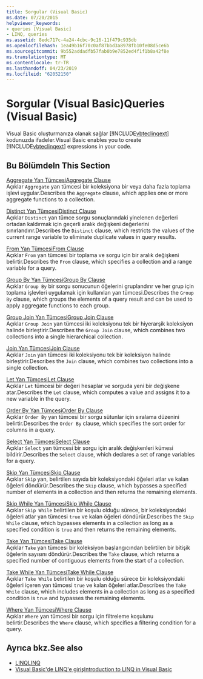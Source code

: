 ```yaml
---
title: Sorgular (Visual Basic)
ms.date: 07/20/2015
helpviewer_keywords:
- queries [Visual Basic]
- LINQ, queries
ms.assetid: 8edc717c-4a24-4cbc-9c16-11f479c935db
ms.openlocfilehash: 1ea49b16f70c0af87bbd3a8978fb10fe08d5ce6b
ms.sourcegitcommit: 9b552addadfb57fab0b9e7852ed4f1f1b8a42f8e
ms.translationtype: MT
ms.contentlocale: tr-TR
ms.lasthandoff: 04/23/2019
ms.locfileid: "62052150"
---
```

# <a name="queries-visual-basic"></a><span data-ttu-id="faa26-102">Sorgular (Visual Basic)</span><span class="sxs-lookup"><span data-stu-id="faa26-102">Queries (Visual Basic)</span></span>
<span data-ttu-id="faa26-103">Visual Basic oluşturmanıza olanak sağlar [!INCLUDE[vbteclinqext](~/includes/vbteclinqext-md.md)] kodunuzda ifadeler.</span><span class="sxs-lookup"><span data-stu-id="faa26-103">Visual Basic enables you to create [!INCLUDE[vbteclinqext](~/includes/vbteclinqext-md.md)] expressions in your code.</span></span>  
  
## <a name="in-this-section"></a><span data-ttu-id="faa26-104">Bu Bölümde</span><span class="sxs-lookup"><span data-stu-id="faa26-104">In This Section</span></span>  
 [<span data-ttu-id="faa26-105">Aggregate Yan Tümcesi</span><span class="sxs-lookup"><span data-stu-id="faa26-105">Aggregate Clause</span></span>](../../../visual-basic/language-reference/queries/aggregate-clause.md)  
 <span data-ttu-id="faa26-106">Açıklar `Aggregate` yan tümcesi bir koleksiyona bir veya daha fazla toplama işlevi uygular.</span><span class="sxs-lookup"><span data-stu-id="faa26-106">Describes the `Aggregate` clause, which applies one or more aggregate functions to a collection.</span></span>  
  
 [<span data-ttu-id="faa26-107">Distinct Yan Tümcesi</span><span class="sxs-lookup"><span data-stu-id="faa26-107">Distinct Clause</span></span>](../../../visual-basic/language-reference/queries/distinct-clause.md)  
 <span data-ttu-id="faa26-108">Açıklar `Distinct` yan tümce sorgu sonuçlarındaki yinelenen değerleri ortadan kaldırmak için geçerli aralık değişkeni değerlerini sınırlandırır.</span><span class="sxs-lookup"><span data-stu-id="faa26-108">Describes the `Distinct` clause, which restricts the values of the current range variable to eliminate duplicate values in query results.</span></span>  
  
 [<span data-ttu-id="faa26-109">From Yan Tümcesi</span><span class="sxs-lookup"><span data-stu-id="faa26-109">From Clause</span></span>](../../../visual-basic/language-reference/queries/from-clause.md)  
 <span data-ttu-id="faa26-110">Açıklar `From` yan tümcesi bir toplama ve sorgu için bir aralık değişkeni belirtir.</span><span class="sxs-lookup"><span data-stu-id="faa26-110">Describes the `From` clause, which specifies a collection and a range variable for a query.</span></span>  
  
 [<span data-ttu-id="faa26-111">Group By Yan Tümcesi</span><span class="sxs-lookup"><span data-stu-id="faa26-111">Group By Clause</span></span>](../../../visual-basic/language-reference/queries/group-by-clause.md)  
 <span data-ttu-id="faa26-112">Açıklar `Group By` bir sorgu sonucunun öğelerini gruplandırır ve her grup için toplama işlevleri uygulamak için kullanılan yan tümcesi.</span><span class="sxs-lookup"><span data-stu-id="faa26-112">Describes the `Group By` clause, which groups the elements of a query result and can be used to apply aggregate functions to each group.</span></span>  
  
 [<span data-ttu-id="faa26-113">Group Join Yan Tümcesi</span><span class="sxs-lookup"><span data-stu-id="faa26-113">Group Join Clause</span></span>](../../../visual-basic/language-reference/queries/group-join-clause.md)  
 <span data-ttu-id="faa26-114">Açıklar `Group Join` yan tümcesi iki koleksiyonu tek bir hiyerarşik koleksiyon halinde birleştirir.</span><span class="sxs-lookup"><span data-stu-id="faa26-114">Describes the `Group Join` clause, which combines two collections into a single hierarchical collection.</span></span>  
  
 [<span data-ttu-id="faa26-115">Join Yan Tümcesi</span><span class="sxs-lookup"><span data-stu-id="faa26-115">Join Clause</span></span>](../../../visual-basic/language-reference/queries/join-clause.md)  
 <span data-ttu-id="faa26-116">Açıklar `Join` yan tümcesi iki koleksiyonu tek bir koleksiyon halinde birleştirir.</span><span class="sxs-lookup"><span data-stu-id="faa26-116">Describes the `Join` clause, which combines two collections into a single collection.</span></span>  
  
 [<span data-ttu-id="faa26-117">Let Yan Tümcesi</span><span class="sxs-lookup"><span data-stu-id="faa26-117">Let Clause</span></span>](../../../visual-basic/language-reference/queries/let-clause.md)  
 <span data-ttu-id="faa26-118">Açıklar `Let` tümcesi bir değeri hesaplar ve sorguda yeni bir değişkene atar.</span><span class="sxs-lookup"><span data-stu-id="faa26-118">Describes the `Let` clause, which computes a value and assigns it to a new variable in the query.</span></span>  
  
 [<span data-ttu-id="faa26-119">Order By Yan Tümcesi</span><span class="sxs-lookup"><span data-stu-id="faa26-119">Order By Clause</span></span>](../../../visual-basic/language-reference/queries/order-by-clause.md)  
 <span data-ttu-id="faa26-120">Açıklar `Order By` yan tümcesi bir sorgu sütunlar için sıralama düzenini belirtir.</span><span class="sxs-lookup"><span data-stu-id="faa26-120">Describes the `Order By` clause, which specifies the sort order for columns in a query.</span></span>  
  
 [<span data-ttu-id="faa26-121">Select Yan Tümcesi</span><span class="sxs-lookup"><span data-stu-id="faa26-121">Select Clause</span></span>](../../../visual-basic/language-reference/queries/select-clause.md)  
 <span data-ttu-id="faa26-122">Açıklar `Select` yan tümcesi bir sorgu için aralık değişkenleri kümesi bildirir.</span><span class="sxs-lookup"><span data-stu-id="faa26-122">Describes the `Select` clause, which declares a set of range variables for a query.</span></span>  
  
 [<span data-ttu-id="faa26-123">Skip Yan Tümcesi</span><span class="sxs-lookup"><span data-stu-id="faa26-123">Skip Clause</span></span>](../../../visual-basic/language-reference/queries/skip-clause.md)  
 <span data-ttu-id="faa26-124">Açıklar `Skip` yan, belirtilen sayıda bir koleksiyondaki öğeleri atlar ve kalan öğeleri döndürür.</span><span class="sxs-lookup"><span data-stu-id="faa26-124">Describes the `Skip` clause, which bypasses a specified number of elements in a collection and then returns the remaining elements.</span></span>  
  
 [<span data-ttu-id="faa26-125">Skip While Yan Tümcesi</span><span class="sxs-lookup"><span data-stu-id="faa26-125">Skip While Clause</span></span>](../../../visual-basic/language-reference/queries/skip-while-clause.md)  
 <span data-ttu-id="faa26-126">Açıklar `Skip While` belirtilen bir koşulu olduğu sürece, bir koleksiyondaki öğeleri atlar yan tümcesi `true` ve kalan öğeleri döndürür.</span><span class="sxs-lookup"><span data-stu-id="faa26-126">Describes the `Skip While` clause, which bypasses elements in a collection as long as a specified condition is `true` and then returns the remaining elements.</span></span>  
  
 [<span data-ttu-id="faa26-127">Take Yan Tümcesi</span><span class="sxs-lookup"><span data-stu-id="faa26-127">Take Clause</span></span>](../../../visual-basic/language-reference/queries/take-clause.md)  
 <span data-ttu-id="faa26-128">Açıklar `Take` yan tümcesi bir koleksiyon başlangıcından belirtilen bir bitişik öğelerin sayısını döndürür.</span><span class="sxs-lookup"><span data-stu-id="faa26-128">Describes the `Take` clause, which returns a specified number of contiguous elements from the start of a collection.</span></span>  
  
 [<span data-ttu-id="faa26-129">Take While Yan Tümcesi</span><span class="sxs-lookup"><span data-stu-id="faa26-129">Take While Clause</span></span>](../../../visual-basic/language-reference/queries/take-while-clause.md)  
 <span data-ttu-id="faa26-130">Açıklar `Take While` belirtilen bir koşulu olduğu sürece bir koleksiyondaki öğeleri içeren yan tümcesi `true` ve kalan öğeleri atlar.</span><span class="sxs-lookup"><span data-stu-id="faa26-130">Describes the `Take While` clause, which includes elements in a collection as long as a specified condition is `true` and bypasses the remaining elements.</span></span>  
  
 [<span data-ttu-id="faa26-131">Where Yan Tümcesi</span><span class="sxs-lookup"><span data-stu-id="faa26-131">Where Clause</span></span>](../../../visual-basic/language-reference/queries/where-clause.md)  
 <span data-ttu-id="faa26-132">Açıklar `Where` yan tümcesi bir sorgu için filtreleme koşulunu belirtir.</span><span class="sxs-lookup"><span data-stu-id="faa26-132">Describes the `Where` clause, which specifies a filtering condition for a query.</span></span>  
  
## <a name="see-also"></a><span data-ttu-id="faa26-133">Ayrıca bkz.</span><span class="sxs-lookup"><span data-stu-id="faa26-133">See also</span></span>

- [<span data-ttu-id="faa26-134">LINQ</span><span class="sxs-lookup"><span data-stu-id="faa26-134">LINQ</span></span>](../../../visual-basic/programming-guide/language-features/linq/index.md)
- [<span data-ttu-id="faa26-135">Visual Basic'de LINQ'e giriş</span><span class="sxs-lookup"><span data-stu-id="faa26-135">Introduction to LINQ in Visual Basic</span></span>](../../../visual-basic/programming-guide/language-features/linq/introduction-to-linq.md)
